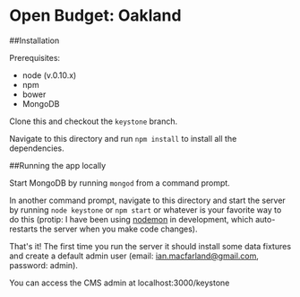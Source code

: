 # Open Budget: Oakland

##Installation

Prerequisites: 

- node (v.0.10.x)
- npm 
- bower
- MongoDB

Clone this and checkout the `keystone` branch.

Navigate to this directory and run `npm install` to install all the dependencies.

##Running the app locally

Start MongoDB by running `mongod` from a command prompt.

In another command prompt, navigate to this directory and start the server by running `node keystone` or `npm start` or whatever is your favorite way to do this (protip: I have been using [nodemon](http://nodemon.io/) in development, which auto-restarts the server when you make code changes). 

That's it! The first time you run the server it should install some data fixtures and create a default admin user (email: ian.macfarland@gmail.com, password: admin). 

You can access the CMS admin at localhost:3000/keystone
